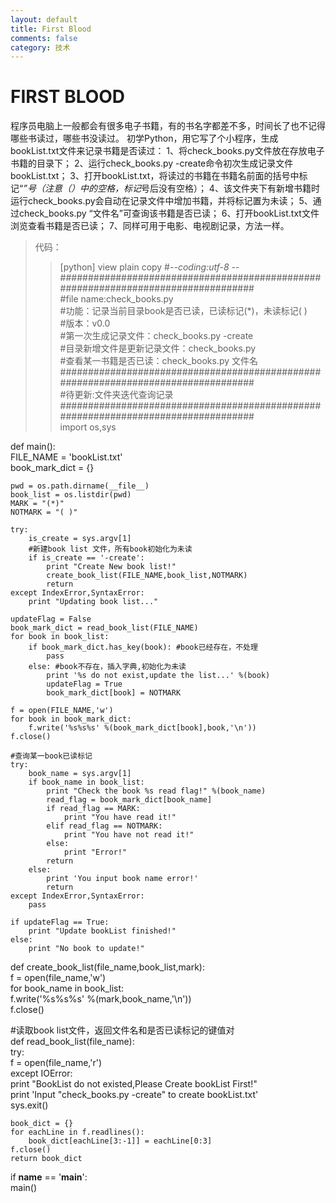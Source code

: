 ```yaml
---
layout: default
title: First Blood
comments: false
category: 技术
---
```



# FIRST BLOOD

程序员电脑上一般都会有很多电子书籍，有的书名字都差不多，时间长了也不记得哪些书读过，哪些书没读过。
初学Python，用它写了个小程序，生成bookList.txt文件来记录书籍是否读过：
1、将check_books.py文件放在存放电子书籍的目录下；
2、运行check_books.py -create命令初次生成记录文件bookList.txt；
3、打开bookList.txt，将读过的书籍在书籍名前面的括号中标记“*”号（注意（）中的空格，标记*号后没有空格）；
4、该文件夹下有新增书籍时运行check_books.py会自动在记录文件中增加书籍，并将标记置为未读；
5、通过check_books.py “文件名”可查询该书籍是否已读；
6、打开bookList.txt文件浏览查看书籍是否已读；
7、同样可用于电影、电视剧记录，方法一样。
>代码：
>>[python] view plain copy
#-*-coding:utf-8 -*-  
##################################################################################  
#file name:check_books.py  
#功能：记录当前目录book是否已读，已读标记(*)，未读标记( )  
#版本：v0.0  
#第一次生成记录文件：check_books.py -create  
#目录新增文件是更新记录文件：check_books.py  
#查看某一书籍是否已读：check_books.py 文件名  
##################################################################################  
#待更新:文件夹迭代查询记录  
##################################################################################  
import os,sys  
  
def main():  
    FILE_NAME = 'bookList.txt'  
    book_mark_dict = {}  
  
    pwd = os.path.dirname(__file__)  
    book_list = os.listdir(pwd)  
    MARK = "(*)"  
    NOTMARK = "( )"  
  
    try:  
        is_create = sys.argv[1]  
        #新建book list 文件，所有book初始化为未读  
        if is_create == '-create':  
            print "Create New book list!"  
            create_book_list(FILE_NAME,book_list,NOTMARK)  
            return  
    except IndexError,SyntaxError:    
        print "Updating book list..."  
  
    updateFlag = False  
    book_mark_dict = read_book_list(FILE_NAME)  
    for book in book_list:  
        if book_mark_dict.has_key(book): #book已经存在，不处理  
            pass  
        else: #book不存在，插入字典,初始化为未读  
            print '%s do not exist,update the list...' %(book)  
            updateFlag = True  
            book_mark_dict[book] = NOTMARK  
  
    f = open(FILE_NAME,'w')  
    for book in book_mark_dict:  
        f.write('%s%s%s' %(book_mark_dict[book],book,'\n'))  
    f.close()  
  
    #查询某一book已读标记  
    try:  
        book_name = sys.argv[1]  
        if book_name in book_list:  
            print "Check the book %s read flag!" %(book_name)  
            read_flag = book_mark_dict[book_name]  
            if read_flag == MARK:  
                print "You have read it!"  
            elif read_flag == NOTMARK:  
                print "You have not read it!"  
            else:  
                print "Error!"  
            return   
        else:  
            print 'You input book name error!'  
            return  
    except IndexError,SyntaxError:  
        pass  
  
    if updateFlag == True:  
        print "Update bookList finished!"  
    else:  
        print "No book to update!"  
  
def create_book_list(file_name,book_list,mark):  
    f = open(file_name,'w')  
    for book_name in book_list:  
        f.write('%s%s%s' %(mark,book_name,'\n'))  
    f.close()  
  
#读取book list文件，返回文件名和是否已读标记的键值对  
def read_book_list(file_name):  
    try:  
        f = open(file_name,'r')  
    except IOError:  
        print "BookList do not existed,Please Create bookList First!"  
        print 'Input "check_books.py -create" to create bookList.txt'  
        sys.exit()  
      
    book_dict = {}  
    for eachLine in f.readlines():  
        book_dict[eachLine[3:-1]] = eachLine[0:3]  
    f.close()  
    return book_dict  
  
if __name__ == '__main__':  
    main()  
